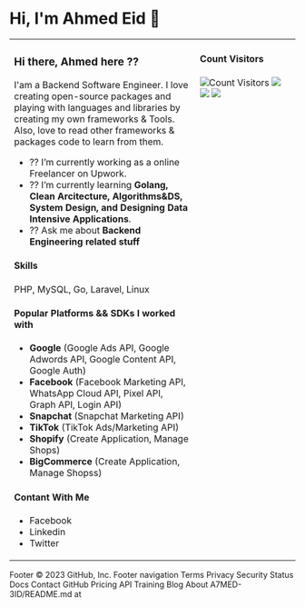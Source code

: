 # Hi, I'm Ahmed Eid  👋 
<table>
<tr valign="top">
<td width="65%">

### Hi there, Ahmed here ??
I'am a Backend Software Engineer. I love creating open-source packages and playing with languages and libraries by creating my own frameworks & Tools. Also, love to read other frameworks & packages code to learn from them.

- ?? I’m currently working as a online Freelancer on Upwork.
- ?? I’m currently learning  **Golang, Clean Arcitecture, Algorithms&DS, System Design, and Designing Data Intensive Applications**.
- ?? Ask me about **Backend Engineering related stuff**

<!--
- ?? How to reach me: ...
- ?? Pronouns: ...
- ? Fun fact: ...
- ?? I’m looking to collaborate on ...
- ?? I’m looking for help with ...
- ?? ’m available for freelancing.
-->
  
#### Skills
PHP, MySQL, Go, Laravel, Linux
  
#### Popular Platforms && SDKs I worked with
- **Google** (Google Ads API, Google Adwords API, Google Content API, Google Auth)
- **Facebook** (Facebook Marketing API, WhatsApp Cloud API, Pixel API, Graph API, Login API)
- **Snapchat** (Snapchat Marketing API)
- **TikTok** (TikTok Ads/Marketing API)
- **Shopify** (Create Application, Manage Shops)
- **BigCommerce** (Create Application, Manage Shopss)

#### Contant With Me
- Facebook
- Linkedin
- Twitter

</td>
<td width="35%">

#### Count Visitors
<img src="https://profile-counter.glitch.me/mohamed-samir907/count.svg" alt="Count Visitors">

<img src="https://github-readme-stats.vercel.app/api?username=A7MED-3ID&show_icons=true">
<img src="https://github-readme-streak-stats.herokuapp.com/?user=A7MED-3ID&hide_border=false" />

<img src="https://github-readme-stats.vercel.app/api/top-langs/?username=A7MED-3ID&layout=compact">




</td>
</tr>
</table

Footer
© 2023 GitHub, Inc.
Footer navigation
Terms
Privacy
Security
Status
Docs
Contact GitHub
Pricing
API
Training
Blog
About
A7MED-3ID/README.md at
